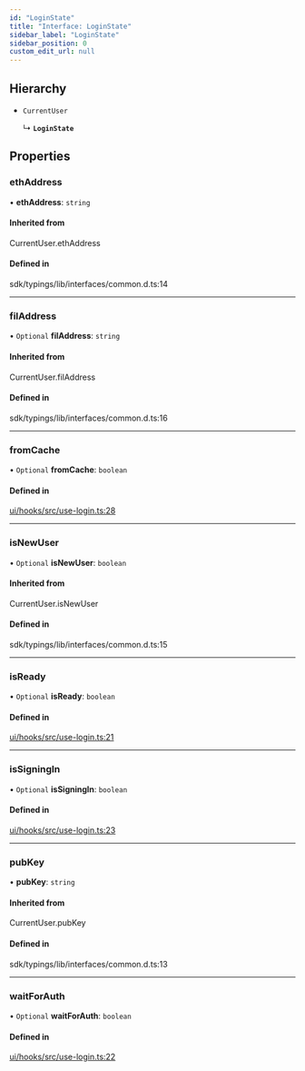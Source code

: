 ```yaml
---
id: "LoginState"
title: "Interface: LoginState"
sidebar_label: "LoginState"
sidebar_position: 0
custom_edit_url: null
---
```


## Hierarchy

- `CurrentUser`

  ↳ **`LoginState`**

## Properties

### ethAddress

• **ethAddress**: `string`

#### Inherited from

CurrentUser.ethAddress

#### Defined in

sdk/typings/lib/interfaces/common.d.ts:14

---

### filAddress

• `Optional` **filAddress**: `string`

#### Inherited from

CurrentUser.filAddress

#### Defined in

sdk/typings/lib/interfaces/common.d.ts:16

---

### fromCache

• `Optional` **fromCache**: `boolean`

#### Defined in

[ui/hooks/src/use-login.ts:28](https://github.com/AKASHAorg/akasha-framework/blob/d370b59a/ui/hooks/src/use-login.ts#L28)

---

### isNewUser

• `Optional` **isNewUser**: `boolean`

#### Inherited from

CurrentUser.isNewUser

#### Defined in

sdk/typings/lib/interfaces/common.d.ts:15

---

### isReady

• `Optional` **isReady**: `boolean`

#### Defined in

[ui/hooks/src/use-login.ts:21](https://github.com/AKASHAorg/akasha-framework/blob/d370b59a/ui/hooks/src/use-login.ts#L21)

---

### isSigningIn

• `Optional` **isSigningIn**: `boolean`

#### Defined in

[ui/hooks/src/use-login.ts:23](https://github.com/AKASHAorg/akasha-framework/blob/d370b59a/ui/hooks/src/use-login.ts#L23)

---

### pubKey

• **pubKey**: `string`

#### Inherited from

CurrentUser.pubKey

#### Defined in

sdk/typings/lib/interfaces/common.d.ts:13

---

### waitForAuth

• `Optional` **waitForAuth**: `boolean`

#### Defined in

[ui/hooks/src/use-login.ts:22](https://github.com/AKASHAorg/akasha-framework/blob/d370b59a/ui/hooks/src/use-login.ts#L22)
